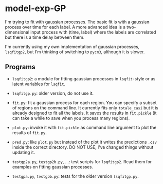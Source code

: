 # model-exp-GP

I'm trying to fit with gaussian processes. The basic fit is with a gaussian
process over time for each label. A more advanced idea is a two-dimensional
input process with (time, label) where the labels are correlated but there is
a time delay between them.

I'm currently using my own implementation of gaussian processes, `lsqfitgp2`,
but I'm thinking of switching to `pycm3`, although it is slower.

## Programs

  * `lsqfitgp2`: a module for fitting gaussian processes in `lsqfit`-style or
    as latent variables for `lsqfit`.
    
  * `lsqfitgp.py`: older version, do not use it.
  
  * `fit.py`: fit a gaussian process for each region. You can specify a subset
    of regions on the command line. It currently fits only `totale_casi` but it
    is already designed to fit all the labels. It saves the results in
    `fit.pickle` (it can take a while to save when you process many regions).
    
  * `plot.py`: invoke it with `fit.pickle` as command line argument to plot
    the results of `fit.py`.
    
  * `pred.py`: like `plot.py` but instead of the plot it writes the predictions
    `.csv` inside the correct directory. DO NOT USE, I've changed things
    without updating it.
    
  * `testgp2a.py`, `testgp2b.py`, ...: test scripts for `lsqfitgp2`. Read them
    for examples on fitting gaussian processes.

  * `testgpa.py`, `testgpb.py`: tests for the older version `lsqfitgp.py`.

